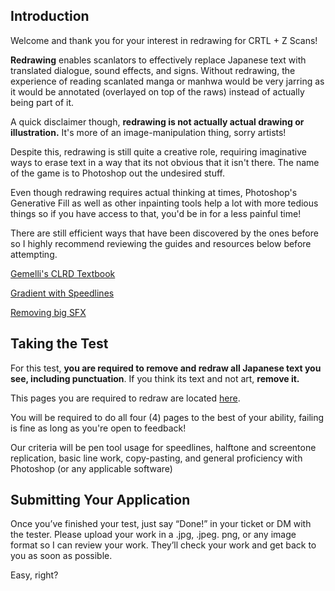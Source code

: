## Introduction

Welcome and thank you for your interest in redrawing for CRTL + Z Scans!

**Redrawing** enables scanlators to effectively replace Japanese text with translated dialogue, sound effects, and signs. Without redrawing, the experience of reading scanlated manga or manhwa would be very jarring as it would be annotated (overlayed on top of the raws) instead of actually being part of it.

A quick disclaimer though, **redrawing is not actually actual drawing or illustration.** It's more of an image-manipulation thing, sorry artists!

Despite this, redrawing is still quite a creative role, requiring imaginative ways to erase text in a way that its not obvious that it isn't there. The name of the game is to Photoshop out the undesired stuff.

Even though redrawing requires actual thinking at times, Photoshop's Generative Fill as well as other inpainting tools help a lot with more tedious things so if you have access to that, you'd be in for a less painful time!

There are still efficient ways that have been discovered by the ones before so I highly recommend reviewing the guides and resources below before attempting. 

[Gemelli's CLRD Textbook](https://docs.google.com/presentation/d/19kiRSTDoXd1PgOtf1QqOSQCNwO-4_Z5UHJSQnJVV4Ws/edit)

[Gradient with Speedlines](https://youtu.be/dR3d3SBYq40)

[Removing big SFX](https://www.youtube.com/watch?v=dR3d3SBYq40)

## Taking the Test

For this test, **you are required to remove and redraw all Japanese text you see, including punctuation**. If you think its text and not art, **remove it.**


This pages you are required to redraw are located [here](https://drive.google.com/file/d/1GeGRndGQ1-VMV0cDIp905iccG0Lx6QTh/view?usp=drive_link).

You will be required to do all four (4) pages to the best of your ability, failing is fine as long as you're open to feedback!

Our criteria will be pen tool usage for speedlines, halftone and screentone replication, basic line work, copy-pasting, and general proficiency with Photoshop (or any applicable software)


## Submitting Your Application

Once you’ve finished your test, just say “Done!” in your ticket or DM with the tester.
Please upload your work in a .jpg, .jpeg. png, or any image format so I can review your work.
They’ll check your work and get back to you as soon as possible.

Easy, right?
